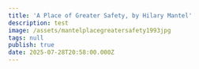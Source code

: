 ```yaml
---
title: 'A Place of Greater Safety, by Hilary Mantel'
description: test
image: /assets/mantelplacegreatersafety1993jpg
tags: null
publish: true
date: 2025-07-28T20:58:00.000Z
---
```


